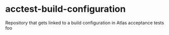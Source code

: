 # acctest-build-configuration
Repository that gets linked to a build configuration in Atlas acceptance tests foo
 
